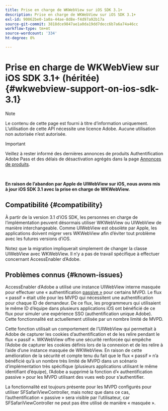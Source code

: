 ```yaml
---
title: Prise en charge de WKWebView sur iOS SDK 3.1+
description: Prise en charge de WKWebView sur iOS SDK 3.1+
exl-id: 90062be0-1a0a-44ae-8d8e-f4d97a92b17a
source-git-commit: 3818dce9847ae1a0da19dd7decc6b7a6a74a46cc
workflow-type: tm+mt
source-wordcount: '334'
ht-degree: 0%

---
```


# Prise en charge de WKWebView sur iOS SDK 3.1+ (héritée) {#wkwebview-support-on-ios-sdk-3.1}

>[!NOTE]
>
>Le contenu de cette page est fourni à titre d’information uniquement. L’utilisation de cette API nécessite une licence Adobe. Aucune utilisation non autorisée n’est autorisée.

>[!IMPORTANT]
>
> Veillez à rester informé des dernières annonces de produits Authentification Adobe Pass et des délais de désactivation agrégés dans la page [Annonces de produits](/help/authentication/product-announcements.md).

</br>

**En raison de l’abandon par Apple de UIWebView sur iOS, nous avons mis à jour iOS SDK 3.1 avec la prise en charge de WKWebView.**

## Compatibilité {#compatibility}

À partir de la version 3.1 d’iOS SDK, les personnes en charge de l’implémentation peuvent désormais utiliser WKWebView ou UIWebView de manière interchangeable. Comme UIWebView est obsolète par Apple, les applications doivent migrer vers WKWebView afin d’éviter tout problème avec les futures versions d’iOS.

Notez que la migration impliquerait simplement de changer la classe UIWebView avec WKWebView. Il n’y a pas de travail spécifique à effectuer concernant AccessEnabler d’Adobe.

## Problèmes connus {#known-issues}

AccessEnabler d’Adobe a utilisé une instance UIWebView interne masquée pour effectuer une « authentification [&#x200B; passive »](/help/authentication/integration-guide-programmers/legacy/sso-access/sso-passive-authn.md) pour certains MVPD. Le flux « passif » était utile pour les MVPD qui nécessitent une authentification pour chaque ID de demandeur. De ce flux, les programmeurs qui utilisaient le même ID d’équipe dans plusieurs applications iOS ont bénéficié de ce flux pour simuler une expérience SSO (authentification unique Adobe). Cette fonctionnalité est actuellement utilisée par un nombre limité de MVPD.

Cette fonction utilisait un comportement de l’UIWebView qui permettait à Adobe de capturer les cookies d’authentification et de les relire pendant le flux « passif ». WKWebView offre une sécurité renforcée qui empêche l’Adobe de capturer les cookies définis lors de la connexion et de les relire à l’aide d’une instance masquée de WKWebView. En raison de cette amélioration de la sécurité et compte tenu du fait que le flux « passif » n’a bénéficié qu’à un nombre très limité de MVPD dans un scénario d’implémentation très spécifique (plusieurs applications utilisant le même identifiant d’équipe), l’Adobe a supprimé la fonction d’« authentification passive » pour les MVPD utilisant des vues web pour s’authentifier.

La fonctionnalité est toujours présente pour les MVPD configurés pour utiliser SFSafariViewController, mais notez que dans ce cas, l’authentification « passive » sera visible par l’utilisateur, car SFSafariViewController ne peut pas être utilisé de manière « masquée ».
